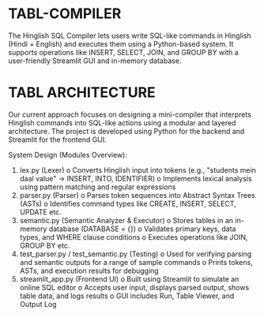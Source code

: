 # TABL-COMPILER
The Hinglish SQL Compiler lets users write SQL-like commands in Hinglish (Hindi + English) and executes them using a Python-based system. It supports operations like INSERT, SELECT, JOIN, and GROUP BY with a user-friendly Streamlit GUI and in-memory database.


# TABL ARCHITECTURE
Our current approach focuses on designing a mini-compiler that interprets Hinglish commands into SQL-like actions using a modular and layered architecture. The project is developed using Python for the backend and Streamlit for the frontend GUI.

 System Design (Modules Overview):
1.	lex.py (Lexer)
    o	Converts Hinglish input into tokens (e.g., "students mein daal value" → INSERT, INTO, IDENTIFIER)
    o	Implements lexical analysis using pattern matching and regular expressions
2.	parser.py (Parser)
    o	Parses token sequences into Abstract Syntax Trees (ASTs)
    o	Identifies command types like CREATE, INSERT, SELECT, UPDATE etc.
3.	semantic.py (Semantic Analyzer & Executor)
    o	Stores tables in an in-memory database (DATABASE = {})
    o	Validates primary keys, data types, and WHERE clause conditions
    o	Executes operations like JOIN, GROUP BY etc.
4.	test_parser.py / test_semantic.py (Testing)
    o Used for verifying parsing and semantic outputs for a range of sample commands
    o	Prints tokens, ASTs, and execution results for debugging
5.	streamlit_app.py (Frontend UI)
    o	Built using Streamlit to simulate an online SQL editor
    o	Accepts user input, displays parsed output, shows table data, and logs results
    o	GUI includes Run, Table Viewer, and Output Log
